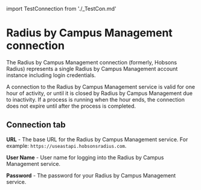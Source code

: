 import TestConnection from './_TestCon.md'

# Radius by Campus Management connection 

<head>
  <meta name="guidename" content="Integration"/>
  <meta name="context" content="GUID-bd028fd3-54ad-45a5-ab0b-5c6eea843ee2"/>
</head>


The Radius by Campus Management connection \(formerly, Hobsons Radius\) represents a single Radius by Campus Management account instance including login credentials.

A connection to the Radius by Campus Management service is valid for one hour of activity, or until it is closed by Radius by Campus Management due to inactivity. If a process is running when the hour ends, the connection does not expire until after the process is completed.

## Connection tab 

**URL** - 
 The base URL for the Radius by Campus Management service. For example: `https://useastapi.hobsonsradius.com`.

**User Name** - 
  User name for logging into the Radius by Campus Management service.

**Password** - 
 The password for your Radius by Campus Management service.

<TestConnection />